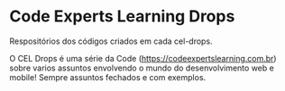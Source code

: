 # Code Experts Learning Drops

Respositórios dos códigos criados em cada cel-drops.

O CEL Drops é uma série da Code (https://codeexpertslearning.com.br) sobre varios assuntos envolvendo o mundo do desenvolvimento web e mobile! Sempre assuntos fechados e com exemplos.

